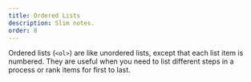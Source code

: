```yaml
---
title: Ordered Lists
description: Slim notes.
order: 8
---
```

Ordered lists (`<ol>`) are like unordered lists, except that each list item is numbered. They are useful when you need to list different steps in a process or rank items for first to last.
